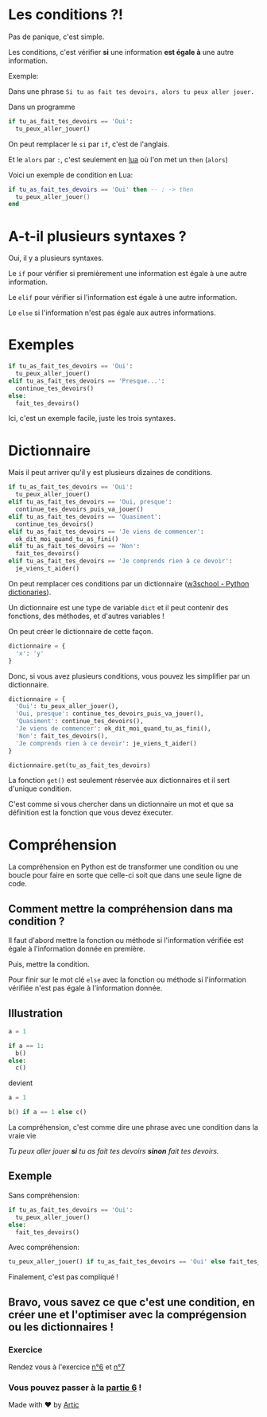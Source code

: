 # Les conditions ?!

Pas de panique, c'est simple.

Les conditions, c'est vérifier **si** une information **est égale à** une autre information.

Exemple:

Dans une phrase
`Si tu as fait tes devoirs, alors tu peux aller jouer.`

Dans un programme
```python
if tu_as_fait_tes_devoirs == 'Oui':
  tu_peux_aller_jouer()
```

On peut remplacer le `si` par `if`, c'est de l'anglais.

Et le `alors` par `:`, c'est seulement en [lua](https://fr.wikipedia.org/wiki/Lua) où l'on met un `then` (`alors`)

Voici un exemple de condition en Lua:
```lua
if tu_as_fait_tes_devoirs == 'Oui' then -- : -> then
  tu_peux_aller_jouer()
end
```

# A-t-il plusieurs syntaxes ?

Oui, il y a plusieurs syntaxes.

Le `if` pour vérifier si premièrement une information est égale à une autre information.

Le `elif` pour vérifier si l'information est égale à une autre information.

Le `else` si l'information n'est pas égale aux autres informations.

# Exemples

```python
if tu_as_fait_tes_devoirs == 'Oui':
  tu_peux_aller_jouer()
elif tu_as_fait_tes_devoirs == 'Presque...':
  continue_tes_devoirs()
else:
  fait_tes_devoirs()
```

Ici, c'est un exemple facile, juste les trois syntaxes.

# Dictionnaire

Mais il peut arriver qu'il y est plusieurs dizaines de conditions.

```python
if tu_as_fait_tes_devoirs == 'Oui':
  tu_peux_aller_jouer()
elif tu_as_fait_tes_devoirs == 'Oui, presque':
  continue_tes_devoirs_puis_va_jouer()
elif tu_as_fait_tes_devoirs == 'Quasiment':
  continue_tes_devoirs()
elif tu_as_fait_tes_devoirs == 'Je viens de commencer':
  ok_dit_moi_quand_tu_as_fini()
elif tu_as_fait_tes_devoirs == 'Non':
  fait_tes_devoirs()
elif tu_as_fait_tes_devoirs == 'Je comprends rien à ce devoir':
  je_viens_t_aider()
```

On peut remplacer ces conditions par un dictionnaire ([w3school - Python dictionaries](https://www.w3schools.com/python/python_dictionaries.asp)).

Un dictionnaire est une type de variable `dict` et il peut contenir des fonctions, des méthodes, et d'autres variables !

On peut créer le dictionnaire de cette façon.

```python
dictionnaire = {
  'x': 'y'
}
```

Donc, si vous avez plusieurs conditions, vous pouvez les simplifier par un dictionnaire.

```python
dictionnaire = {
  'Oui': tu_peux_aller_jouer(),
  'Oui, presque': continue_tes_devoirs_puis_va_jouer(),
  'Quasiment': continue_tes_devoirs(),
  'Je viens de commencer': ok_dit_moi_quand_tu_as_fini(),
  'Non': fait_tes_devoirs(),
  'Je comprends rien à ce devoir': je_viens_t_aider()
}

dictionnaire.get(tu_as_fait_tes_devoirs)
```

La fonction `get()` est seulement réservée aux dictionnaires et il sert d'unique condition.

C'est comme si vous chercher dans un dictionnaire un mot et que sa définition est la fonction que vous devez éxecuter.

# Compréhension

La compréhension en Python est de transformer une condition ou une boucle pour faire en sorte que celle-ci soit que dans une seule ligne de code.

## Comment mettre la compréhension dans ma condition ?

Il faut d'abord mettre la fonction ou méthode si l'information vérifiée est égale à l'information donnée en première.

Puis, mettre la condition.

Pour finir sur le mot clé `else` avec la fonction ou méthode si l'information vérifiée n'est pas égale à l'information donnée.

## Illustration

```python
a = 1

if a == 1:
  b()
else:
  c()
```

devient

```python
a = 1

b() if a == 1 else c()
```

La compréhension, c'est comme dire une phrase avec une condition dans la vraie vie

*Tu peux aller jouer __si__ tu as fait tes devoirs __sinon__ fait tes devoirs.*

## Exemple

Sans compréhension:
```python
if tu_as_fait_tes_devoirs == 'Oui':
  tu_peux_aller_jouer()
else:
  fait_tes_devoirs()
```

Avec compréhension:
```python
tu_peux_aller_jouer() if tu_as_fait_tes_devoirs == 'Oui' else fait_tes_devoirs()
```

Finalement, c'est pas compliqué !

## Bravo, vous savez ce que c'est une condition, en créer une et l'optimiser avec la comprégension ou les dictionnaires !

### Exercice
Rendez vous à l'exercice [n°6](https://github.com/ArticOff/TravauxPratique-sur-Python/blob/main/ex%206.%201%2C%202%20ou%203%20%3F.py) et [n°7](https://github.com/ArticOff/TravauxPratique-sur-Python/blob/main/ex%207.%20Tu%20as%20fait%20tes%20devoirs%20%3F.py)

### Vous pouvez passer à la [partie 6](https://github.com/ArticOff/Tutoriel-sur-Python/blob/main/6.%20Les%20boucles.md) !

Made with ❤️ by [Artic](https://discord.com/users/855783629047988274)
